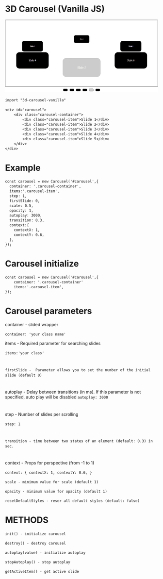# 3D Carousel (Vanilla JS)

![preview](https://github.com/DmytroKravchuk/3Dcarousel/blob/master/assets/preview.gif?raw=true)

    import "3d-carousel-vanilla"

    <div id="carousel">
    	<div class="carousel-container">
    		<div class="carousel-item">Slide 1</div>
    		<div class="carousel-item">Slide 2</div>
    		<div class="carousel-item">Slide 3</div> 
    		<div class="carousel-item">Slide 4</div> 
    		<div class="carousel-item">Slide 5</div> 
    	</div>
    </div>

# Example
    const carousel = new Carousel('#carousel',{
      container: '.carousel-container',
      items:'.carousel-item',
      step: 1,
      firstSlide: 0,
      scale: 0.5,
      opacity: 1,
      autoplay: 3000,
      transition: 0.3,
      context:{
        contextX: 1,
        contextY: 0.6,
      },
    });

# Carousel initialize
    const carousel = new Carousel('#carousel',{
        container: '.carousel-container'
        items:'.carousel-item',
    });

# Carousel parameters
container - slided wrapper

`container: 'your class name'`

items - Required parameter for searching slides

 `items:'your class'`

#
`firstSlide -  Parameter allows you to set the number of the initial slide (default 0)`

#
autoplay - Delay between transitions (in ms). If this parameter is not specified, auto play will be disabled
    `autoplay: 3000`
    
#
step - Number of slides per scrolling

  `step: 1`

#
`transition - time between two states of an element (default: 0.3) in sec.`
#    
context - Props for perspective (from -1 to 1)

`context: {
   contextX: 1,
   contextY: 0.6,
 }`

`scale - minimum value for scale (default 1)`

`opacity - minimum value for opacity (default 1)`

`resetDefaultStyles - reser all default styles (default: false)`
# METHODS
`init() - initialize carousel`

`destroy() - destroy carousel`

`autoplay(value) - initialize autoplay`

`stopAutoplay() - stop autoplay`

`getActiveItem() - get active slide`
